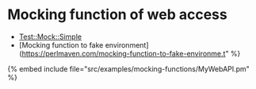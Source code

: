# Mocking function of web access


* [Test::Mock::Simple](https://metacpan.org/pod/Test::Mock::Simple)
* [Mocking function to fake environment](https://perlmaven.com/mocking-function-to-fake-environme.t" %}

{% embed include file="src/examples/mocking-functions/MyWebAPI.pm" %}


